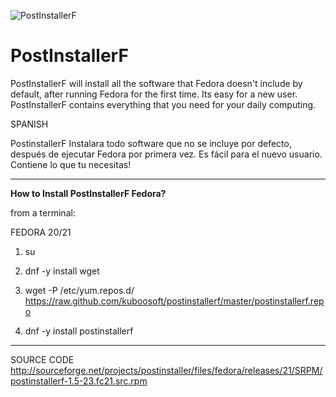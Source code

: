 ![PostInstallerF](http://s11.postimg.org/jlu00vccz/postintallerf3.png "https://sourceforge.net/projects/postinstaller/")


PostInstallerF
==============

PostInstallerF will install all the software that Fedora doesn't include by default, after running Fedora for the first time. Its easy for a new user. PostInstallerF contains everything that you need for your daily computing. 


SPANISH

PostinstallerF Instalara todo software que no se incluye por defecto, después de ejecutar Fedora por primera vez. Es fácil para el nuevo usuario. Contiene lo que tu necesitas!

----------------------------------------------------
**How to Install PostInstallerF Fedora?**

from a terminal:


FEDORA 20/21

1) su

2) dnf -y install wget 

3) wget -P /etc/yum.repos.d/ https://raw.github.com/kuboosoft/postinstallerf/master/postinstallerf.repo

4) dnf -y install postinstallerf


----------------------------------------------------
SOURCE CODE
http://sourceforge.net/projects/postinstaller/files/fedora/releases/21/SRPM/postinstallerf-1.5-23.fc21.src.rpm


